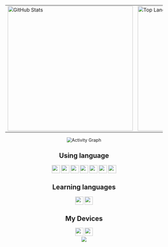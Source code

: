 <!-- Thank them 
[1] https://github.com/anuraghazra/github-readme-stats
[2] https://github.com/DenverCoder1/readme-typing-svg
[3] https://github.com/Ashutosh00710/github-readme-activity-graph
[4] https://www.peterjxl.com/Git/GitHub-Profile-Beautify/#%E5%A6%82%E4%BD%95%E5%AE%9A%E5%88%B6
[5] https://github.com/justjavac/github-dark-light-theme
[6] https://docs.github.com/zh/get-started/writing-on-github/getting-started-with-writing-and-formatting-on-github/basic-writing-and-formatting-syntax#specifying-the-theme-an-image-is-shown-to
[7] https://count.kjchmc.cn
--> 

<div align="center">
  <table>
    <tr>
      <td>
        <picture>
          <source media="(prefers-color-scheme: dark)" srcset="https://github-readme-stats.vercel.app/api?username=prslc&show_icons=true&theme=tokyonight&card_width=400&hide_border=true">
          <source media="(prefers-color-scheme: light)" srcset="https://github-readme-stats.vercel.app/api?username=prslc&show_icons=true&card_width=400&hide_border=true">
          <img alt="GitHub Stats" src="https://github-readme-stats.vercel.app/api?username=prslc&show_icons=true&card_width=400&hide_border=true" width="400">
        </picture>
      </td>
      <td>
        <picture>
          <source media="(prefers-color-scheme: dark)" srcset="https://github-readme-stats.vercel.app/api/top-langs/?username=prslc&layout=compact&theme=tokyonight&card_width=400&hide_border=true">
          <source media="(prefers-color-scheme: light)" srcset="https://github-readme-stats.vercel.app/api/top-langs/?username=prslc&layout=compact&card_width=400&hide_border=true">
          <img alt="Top Languages" src="https://github-readme-stats.vercel.app/api/top-langs/?username=prslc&layout=compact&card_width=400&hide_border=true" width="400">
        </picture>
      </td>
    </tr>
  </table>

<img src="https://github-readme-activity-graph.vercel.app/graph?username=prslc&theme=github-compact&hide_border=true&bg_color=transparent" alt="Activity Graph">

## Using language

<img height="26" src="https://img.shields.io/badge/C-blue?style=flat-square&logo=c&logoColor=white"/>
<img height="26" src="https://img.shields.io/badge/Python-blue?style=flat-square&logo=python&logoColor=white"/>
<img height="26" src="https://img.shields.io/badge/JavaScript-yellow?style=flat-square&logo=javascript&logoColor=black"/>
<img height="26" src="https://img.shields.io/badge/Java-red?style=flat-square&logo=openjdk&logoColor=white"/>
<img height="26" src="https://img.shields.io/badge/Shell-black?style=flat-square&logo=gnu-bash&logoColor=white"/>
<img height="26" src="https://img.shields.io/badge/HTML-orange?style=flat-square&logo=html5&logoColor=white"/>
<img height="26" src="https://img.shields.io/badge/CSS-blue?style=flat-square&logo=css3&logoColor=white"/>

## Learning languages
<img height="26" src="https://img.shields.io/badge/C%2B%2B-blue?style=flat-square&logo=c%2B%2B&logoColor=white"/>
<img height="26" src="https://img.shields.io/badge/Rust-000000?style=flat-square&logo=rust&logoColor=white"/>

## My Devices
<img height="26" src="https://img.shields.io/badge/REDMI%20K40S-red?style=flat-square&logo=android"/>
<img height="26" src="https://img.shields.io/badge/Lenovo%20Xiaoxin%20Air%2014-blue?style=flat-square&logo=lenovo"/>

<br>
<img src="https://count.kjchmc.cn/get/@prslc?theme=rule34"/>
</div>
